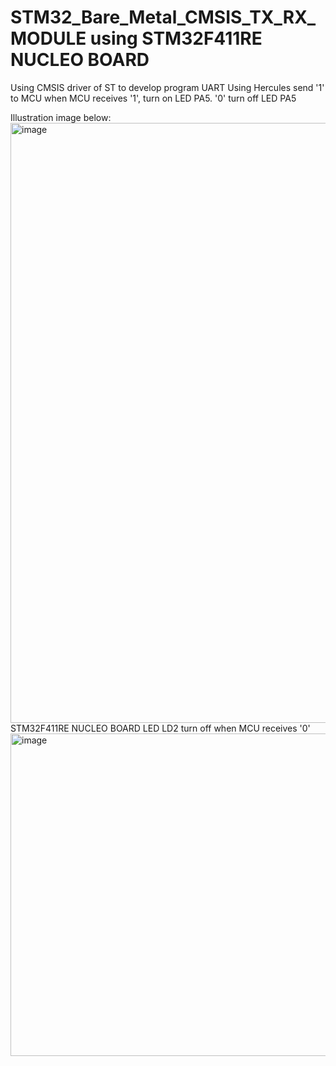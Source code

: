 # STM32_Bare_Metal_CMSIS_TX_RX_MODULE using STM32F411RE NUCLEO BOARD 
Using CMSIS driver of ST to develop program UART
Using Hercules send '1' to MCU when MCU receives '1', turn on LED PA5.
                    '0'                               turn off LED PA5

Illustration image below:
<img width="960" alt="image" src="https://github.com/VTV02/STM32_Bare_Metal_CMSIS_TX_RX_MODULE/assets/93756924/74f73e06-badb-4876-811e-52ca23a5c476">
STM32F411RE NUCLEO BOARD LED LD2 turn off when MCU receives '0'  
<img width="516" alt="image" src="https://github.com/VTV02/STM32_Bare_Metal_CMSIS_TX_RX_MODULE/assets/93756924/1180bf35-3544-41ce-a133-6aa010bb5f08">
